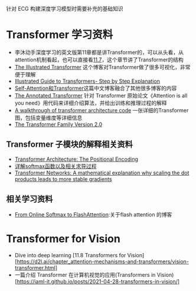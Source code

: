 针对 ECG 构建深度学习模型时需要补充的基础知识
# Transformer 学习资料
- 李沐动手深度学习的英文版第11章都是讲Transformer的，可以从头看，从attention机制看起，也可以直接看[11.7](https://d2l.ai/chapter_attention-mechanisms-and-transformers/transformer.html)，这个章节讲了Transformer的结构
- [The Illustrated Transformer](https://jalammar.github.io/illustrated-transformer/) 这个博客对Transformer做了很多可视化，非常便于理解
- [Illustrated Guide to Transformers- Step by Step Explanation](https://towardsdatascience.com/illustrated-guide-to-transformers-step-by-step-explanation-f74876522bc0)
- [Self-Attention和Transformer](https://luweikxy.gitbook.io/machine-learning-notes/self-attention-and-transformer)这篇中文博客融合了其他很多博客的内容
- [The Annotated Transformer](https://nlp.seas.harvard.edu/annotated-transformer/) 针对 Transformer 原始论文《Attention is all you need》用代码来详细介绍算法，并给出训练和推理过程的解释
- [A walkthrough of transformer architecture code](https://github.com/markriedl/transformer-walkthrough/tree/main) 一张详细的Transformer图，包括变量维度等详细信息
- [The Transformer Family Version 2.0](https://towardsdatascience.com/transformer-networks-a-mathematical-explanation-why-scaling-the-dot-products-leads-to-more-stable-414f87391500)
## Transformer 子模块的解释相关资料
- [Transformer Architecture: The Positional Encoding](https://kazemnejad.com/blog/transformer_architecture_positional_encoding/#the-intuition)
- [详解softmax函数以及相关求导过程](https://zhuanlan.zhihu.com/p/25723112)
- [Transformer Networks: A mathematical explanation why scaling the dot products leads to more stable gradients](https://towardsdatascience.com/transformer-networks-a-mathematical-explanation-why-scaling-the-dot-products-leads-to-more-stable-414f87391500)
## 相关学习资料
- [From Online Softmax to FlashAttention](https://courses.cs.washington.edu/courses/cse599m/23sp/notes/flashattn.pdf):关于flash attention 的博客
# Transformer for Vision
- Dive into deep learning [11.8 Transformers for Vision][https://d2l.ai/chapter_attention-mechanisms-and-transformers/vision-transformer.html]
- 一篇介绍 Transformer 在计算机视觉的应用(Transformers in Vision)[https://iaml-it.github.io/posts/2021-04-28-transformers-in-vision/]



